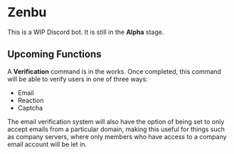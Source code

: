 # Zenbu
This is a WIP Discord bot. It is still in the **Alpha** stage.

## Upcoming Functions
A **Verification** command is in the works. Once completed, this command will be able to verify users in one of three ways:
- Email
- Reaction
- Captcha

The email verification system will also have the option of being set to only accept emails from a particular domain, making this useful for things such as company servers, where only members who have access to a company email account will be let in.